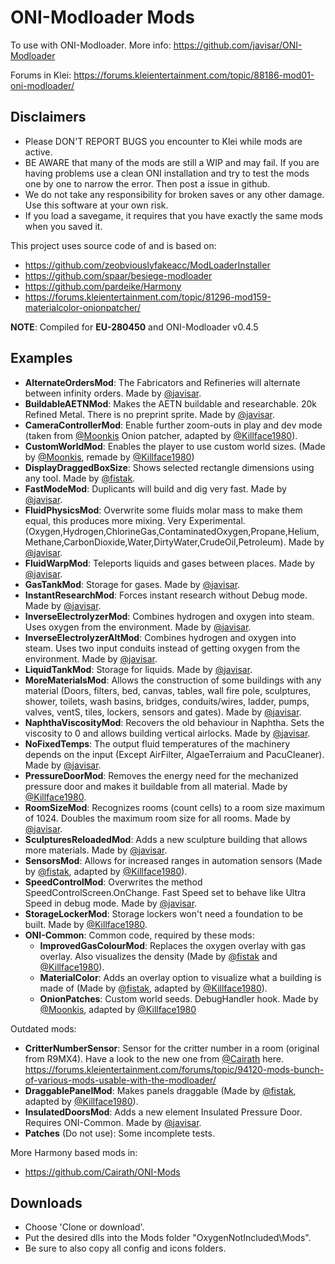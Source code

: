 # ONI-Modloader Mods

To use with ONI-Modloader. More info:
https://github.com/javisar/ONI-Modloader

Forums in Klei:
https://forums.kleientertainment.com/topic/88186-mod01-oni-modloader/


Disclaimers
----------
* Please DON'T REPORT BUGS you encounter to Klei while mods are active.
* BE AWARE that many of the mods are still a WIP and may fail. If you are having problems use a clean ONI installation and try to test the mods one by one to narrow the error. Then post a issue in github.
* We do not take any responsibility for broken saves or any other damage. Use this software at your own risk.
* If you load a savegame, it requires that you have exactly the same mods when you saved it.

This project uses source code of and is based on:
* https://github.com/zeobviouslyfakeacc/ModLoaderInstaller
* https://github.com/spaar/besiege-modloader
* https://github.com/pardeike/Harmony
* https://forums.kleientertainment.com/topic/81296-mod159-materialcolor-onionpatcher/


**NOTE**: Compiled for **EU-280450** and ONI-Modloader v0.4.5


Examples
--------
* **AlternateOrdersMod**: The Fabricators and Refineries will alternate between infinity orders. Made by [@javisar](https://github.com/javisar).
* **BuildableAETNMod**: Makes the AETN buildable and researchable. 20k Refined Metal. There is no preprint sprite. Made by [@javisar](https://github.com/javisar).
* **CameraControllerMod**: Enable further zoom-outs in play and dev mode (taken from [@Moonkis](https://github.com/Moonkis) Onion patcher, adapted by [@Killface1980](https://github.com/Killface1980)).
* **CustomWorldMod**: Enables the player to use custom world sizes. (Made by [@Moonkis](https://github.com/Moonkis), remade by [@Killface1980](https://github.com/Killface1980))
* **DisplayDraggedBoxSize**: Shows selected rectangle dimensions using any tool. Made by [@fistak](https://github.com/fistak).
* **FastModeMod**: Duplicants will build and dig very fast. Made by [@javisar](https://github.com/javisar).
* **FluidPhysicsMod**: Overwrite some fluids molar mass to make them equal, this produces more mixing. Very Experimental. (Oxygen,Hydrogen,ChlorineGas,ContaminatedOxygen,Propane,Helium,Methane,CarbonDioxide,Water,DirtyWater,CrudeOil,Petroleum). Made by [@javisar](https://github.com/javisar).
* **FluidWarpMod**: Teleports liquids and gases between places. Made by [@javisar](https://github.com/javisar).
* **GasTankMod**: Storage for gases. Made by [@javisar](https://github.com/javisar).
* **InstantResearchMod**: Forces instant research without Debug mode. Made by [@javisar](https://github.com/javisar).
* **InverseElectrolyzerMod**: Combines hydrogen and oxygen into steam. Uses oxygen from the environment. Made by [@javisar](https://github.com/javisar).
* **InverseElectrolyzerAltMod**: Combines hydrogen and oxygen into steam. Uses two input conduits instead of getting oxygen from the environment. Made by [@javisar](https://github.com/javisar).
* **LiquidTankMod**: Storage for liquids. Made by [@javisar](https://github.com/javisar).
* **MoreMaterialsMod**: Allows the construction of some buildings with any material (Doors, filters, bed, canvas, tables, wall fire pole, sculptures, shower, toilets, wash basins, bridges, conduits/wires, ladder, pumps, valves, ventS, tiles, lockers, sensors and gates). Made by [@javisar](https://github.com/javisar).
* **NaphthaViscosityMod**: Recovers the old behaviour in Naphtha. Sets the viscosity to 0 and allows building vertical airlocks. Made by [@javisar](https://github.com/javisar).
* **NoFixedTemps**: The output fluid temperatures of the machinery depends on the input (Except AirFilter, AlgaeTerraium and PacuCleaner). Made by [@javisar](https://github.com/javisar).
* **PressureDoorMod**: Removes the energy need for the mechanized pressure door and makes it buildable from all material. Made by [@Killface1980](https://github.com/Killface1980).
* **RoomSizeMod**:  Recognizes rooms (count cells) to a room size maximum of 1024. Doubles the maximum room size for all rooms. Made by [@javisar](https://github.com/javisar).
* **SculpturesReloadedMod**: Adds a new sculpture building that allows more materials. Made by [@javisar](https://github.com/javisar).
* **SensorsMod**: Allows for increased ranges in automation sensors (Made by [@fistak](https://github.com/fistak), adapted by [@Killface1980](https://github.com/Killface1980)).
* **SpeedControlMod**: Overwrites the method SpeedControlScreen.OnChange. Fast Speed set to behave like Ultra Speed in debug mode. Made by [@javisar](https://github.com/javisar).
* **StorageLockerMod**: Storage lockers won't need a foundation to be built. Made by [@Killface1980](https://github.com/Killface1980).
* **ONI-Common**: Common code, required by these mods:
  * **ImprovedGasColourMod**: Replaces the oxygen overlay with gas overlay. Also visualizes the density (Made by [@fistak](https://github.com/fistak) and [@Killface1980](https://github.com/Killface1980)).
  * **MaterialColor**: Adds an overlay option to visualize what a building is made of (Made by [@fistak](https://github.com/fistak), adapted by [@Killface1980](https://github.com/Killface1980)).
  * **OnionPatches**: Custom world seeds. DebugHandler hook. Made by [@Moonkis](https://github.com/Moonkis), adapted by [@Killface1980](https://github.com/Killface1980)

Outdated mods:
* **CritterNumberSensor**: Sensor for the critter number in a room (original from R9MX4). Have a look to the new one from [@Cairath](https://github.com/Cairath) here. https://forums.kleientertainment.com/forums/topic/94120-mods-bunch-of-various-mods-usable-with-the-modloader/
* **DraggablePanelMod**: Makes panels draggable (Made by [@fistak](https://github.com/fistak), adapted by [@Killface1980](https://github.com/Killface1980)).
* **InsulatedDoorsMod**: Adds a new element Insulated Pressure Door. Requires ONI-Common. Made by [@javisar](https://github.com/javisar).
* **Patches** (Do not use): Some incomplete tests.

More Harmony based mods in:
* https://github.com/Cairath/ONI-Mods

Downloads
---------
* Choose 'Clone or download'.
* Put the desired dlls into the Mods folder "OxygenNotIncluded\Mods".
* Be sure to also copy all config and icons folders.


